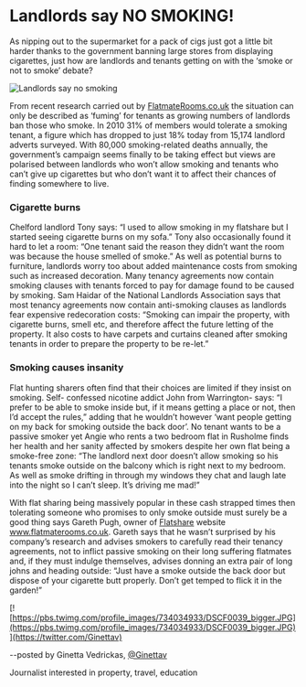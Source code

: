 Landlords say NO SMOKING!
=========================
As nipping out to the supermarket for a pack of cigs just got a little bit harder thanks to the government banning large stores from displaying cigarettes, just how are landlords and tenants getting on with the ‘smoke or not to smoke’ debate?


![Landlords say no smoking](/media/images/passive-smoking-image.jpg)


From recent research carried out by [FlatmateRooms.co.uk](https://www.flatmaterooms.co.uk) the situation can only be described as ‘fuming’ for tenants as growing numbers of landlords ban those who smoke. In 2010 31% of members would tolerate a smoking tenant, a figure which has dropped to just 18% today from 15,174 landlord adverts surveyed. With 80,000 smoking-related deaths annually, the government’s campaign seems finally to be taking effect but views are polarised between landlords who won’t allow smoking and tenants who can’t give up cigarettes but who don’t want it to affect their chances of finding somewhere to live.


### Cigarette burns


Chelford landlord Tony says: “I used to allow smoking in my flatshare but I started seeing cigarette burns on my sofa.” Tony also occasionally found it hard to let a room: “One tenant said the reason they didn’t want the room was because the house smelled of smoke.” As well as potential burns to furniture, landlords worry too about added maintenance costs from smoking such as increased decoration. Many tenancy agreements now contain smoking clauses with tenants forced to pay for damage found to be caused by smoking. Sam Haidar of the National Landlords Association says that most tenancy agreements now contain anti-smoking clauses as landlords fear expensive redecoration costs: “Smoking can impair the property, with cigarette burns, smell etc, and therefore affect the future letting of the property. It also costs to have carpets and curtains cleaned after smoking tenants in order to prepare the property to be re-let.”


### Smoking causes insanity


Flat hunting sharers often find that their choices are limited if they insist on smoking. Self- confessed nicotine addict John from Warrington- says: “I prefer to be able to smoke inside but, if it means getting a place or not, then I’d accept the rules,” adding that he wouldn’t however ‘want people getting on my back for smoking outside the back door’. No tenant wants to be a passive smoker yet Angie who rents a two bedroom flat in Rusholme finds her health and her sanity affected by smokers despite her own flat being a smoke-free zone: “The landlord next door doesn’t allow smoking so his tenants smoke outside on the balcony which is right next to my bedroom. As well as smoke drifting in through my windows they chat and laugh late into the night so I can’t sleep. It’s driving me mad!”


With flat sharing being massively popular in these cash strapped times then tolerating someone who promises to only smoke outside must surely be a good thing says Gareth Pugh, owner of [Flatshare](https://www.flatmaterooms.co.uk) website www.flatmaterooms.co.uk. Gareth says that he wasn’t surprised by his company’s research and advises smokers to carefully read their tenancy agreements, not to inflict passive smoking on their long suffering flatmates and, if they must indulge themselves, advises donning an extra pair of long johns and heading outside: “Just have a smoke outside the back door but dispose of your cigarette butt properly. Don’t get temped to flick it in the garden!”


[![https://pbs.twimg.com/profile_images/734034933/DSCF0039_bigger.JPG](https://pbs.twimg.com/profile_images/734034933/DSCF0039_bigger.JPG)](https://twitter.com/Ginettav)  

--posted by Ginetta Vedrickas, [@Ginettav](https://twitter.com/Ginettav)  

Journalist interested in property, travel, education

